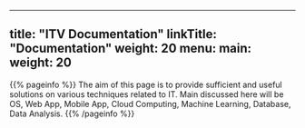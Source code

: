 
---
title: "ITV Documentation"
linkTitle: "Documentation"
weight: 20
menu:
  main:
    weight: 20
---

{{% pageinfo %}}
The aim of this page is to provide sufficient and useful solutions on various techniques related to IT. 
Main discussed here will be OS, Web App, Mobile App, Cloud Computing, Machine Learning, Database, Data Analysis.
{{% /pageinfo %}}

